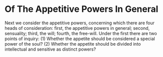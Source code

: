 # Of The Appetitive Powers In General

Next we consider the appetitive powers, concerning which there are four heads of consideration: first, the appetitive powers in general; second, sensuality; third, the will; fourth, the free-will. Under the first there are two points of inquiry:
(1) Whether the appetite should be considered a special power of the soul?
(2) Whether the appetite should be divided into intellectual and sensitive as distinct powers?